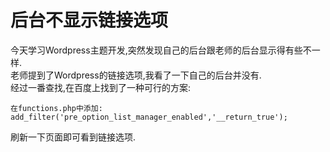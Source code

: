 # 后台不显示链接选项
今天学习Wordpress主题开发,突然发现自己的后台跟老师的后台显示得有些不一样.  
老师提到了Wordpress的链接选项,我看了一下自己的后台并没有.  
经过一番查找,在百度上找到了一种可行的方案:  
```
在functions.php中添加:
add_filter('pre_option_list_manager_enabled','__return_true');
```
刷新一下页面即可看到链接选项.  
